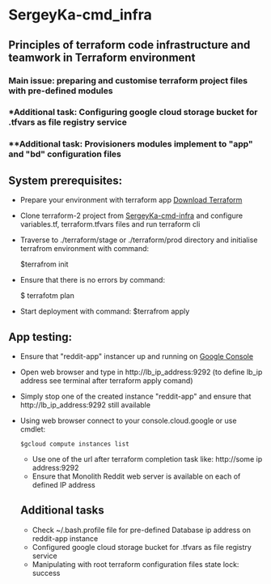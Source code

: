 # SergeyKa-cmd_infra
## Principles of terraform code infrastructure and teamwork in Terraform environment
### Main issue: preparing and customise terraform project files with pre-defined modules
### *Additional task: Configuring google cloud storage bucket for .tfvars as file registry service
### **Additional task: Provisioners modules implement to "app" and "bd" configuration files

## System prerequisites:
  + Prepare your environment with terraform app [Download Terraform](https://www.terraform.io/downloads.html)
  + Clone terraform-2 project from [SergeyKa-cmd-infra](https://github.com/Otus-DevOps-2019-08/SergeyKa-cmd_infra.git) and configure variables.tf, terraform.tfvars files and run terraform cli
  + Traverse to ./terraform/stage or ./terraform/prod directory and initialise terrafrom environment with command:
  
    $terrafrom init
  
  + Ensure that there is no errors by command:
  
    $ terrafotm plan
  + Start deployment with command:
    $terrafrom apply
    
  ## App testing:
  + Ensure that "reddit-app" instancer up and running on [Google Console](https://console.cloud.google.com/compute)
  + Open web browser and type in http://lb_ip_address:9292 (to define lb_ip address see terminal after terraform apply comand)
  + Simply stop one of the created instance "reddit-app" and ensure that http://lb_ip_address:9292 still available
  + Using web browser connect to your console.cloud.google or use cmdlet:
		
		$gcloud compute instances list
	+ Use one of the url after terraform completion task like: http://some ip address:9292
	+ Ensure that Monolith Reddit web server is available on each of defined IP address
		
	## Additional tasks
	 + Check ~/.bash.profile file for pre-defined Database ip address on reddit-app instance
	 + Configured google cloud storage bucket for .tfvars as file registry service
	 + Manipulating with root terraform configuration files state lock: success
